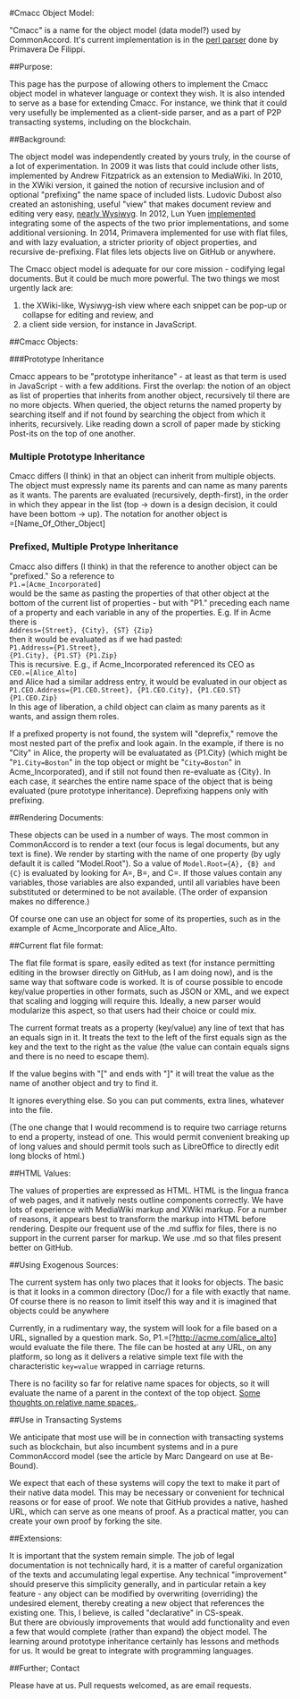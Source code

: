#Cmacc Object Model:

"Cmacc" is a name for the object model (data model?) used by CommonAccord.  It's current implementation is in the <a href="https://github.com/CommonAccord/Cmacc-Bare/blob/master/vendor/CommonAccord/cmacc/library/parser.pl">perl parser</a> done by Primavera De Filippi.

##Purpose:

This page has the purpose of allowing others to implement the Cmacc object model in whatever language or context they wish.  It is also intended to serve as a base for extending Cmacc.  For instance, we think that it could very usefully be implemented as a client-side parser, and as a part of P2P transacting systems, including on the blockchain.

##Background:

The object model was independently created by yours truly, in the course of a lot of experimentation.  In 2009 it was lists that could include other lists, implemented by Andrew Fitzpatrick as an extension to MediaWiki.  In 2010, in the XWiki version, it gained the notion of recursive inclusion and of optional "prefixing" the name space of included lists. Ludovic Dubost also created an astonishing, useful "view" that makes document review and editing very easy, <a href="https://www.youtube.com/watch?v=4ZfsyTPYFIA">nearly Wysiwyg</a>.  In 2012, Lun Yuen <a href="http://lun-sandbox-cma-concept1.appspot.com/document/CMA_Home">implemented</a> integrating some of the aspects of the two prior implementations, and some additional versioning.  In 2014, Primavera implemented for use with flat files, and with lazy evaluation, a stricter priority of object properties, and recursive de-prefixing.  Flat files lets objects live on GitHub or anywhere.

The Cmacc object model is adequate for our core mission - codifying legal documents.  But it could be much more powerful.  The two things we most urgently lack are:

1. the XWiki-like, Wysiwyg-ish view where each snippet can be pop-up or collapse for editing and review, and 
2. a client side version, for instance in JavaScript.

##Cmacc Objects:

###Prototype Inheritance

Cmacc appears to be "prototype inheritance" - at least as that term is used in JavaScript - with a few additions.  First the overlap:  the notion of an object as list of properties that inherits from another object, recursively til there are no more objects.  When queried, the object returns the named property by searching itself and if not found by searching the object from which it inherits, recursively.  Like reading down a scroll of paper made by sticking Post-its on the top of one another.

### Multiple Prototype Inheritance

Cmacc differs (I think) in that an object can inherit from multiple objects.  The object must expressly name its parents and can name as many parents as it wants.  The parents are evaluated (recursively, depth-first), in the order in which they appear in the list (top -> down is a design decision, it could have been bottom -> up).  The notation for another object is<br> =[Name_Of_Other_Object]

### Prefixed, Multiple Protype Inheritance

Cmacc also differs (I think) in that the reference to another object can be "prefixed."  So a reference to<br> <code>P1.=[Acme_Incorporated]</code><br>would be the same as pasting the properties of that other object at the bottom of the current list of properties - but with "P1." preceding each name of a property and each variable in any of the properties.  E.g. If in Acme there is <br><code>Address={Street}, {City}, {ST}  {Zip}</code><br>then it would be evaluated as if we had pasted: <br><code>P1.Address={P1.Street}, {P1.City}, {P1.ST}  {P1.Zip}</code><br>  This is recursive.  E.g., if Acme_Incorporated referenced its CEO as <br><code>CEO.=[Alice_Alto]</code><br> and Alice had a similar address entry, it would be evaluated in our object as <br><code>P1.CEO.Address={P1.CEO.Street}, {P1.CEO.City}, {P1.CEO.ST}  {P1.CEO.Zip}</code><br> In this age of liberation, a child object can claim as many parents as it wants, and assign them roles. 

If a prefixed property is not found, the system will "deprefix," remove the most nested part of the prefix and look again.  In the example, if there is no "City" in Alice, the property will be evaluatated as {P1.City} (which might be "<code>P1.City=Boston</code>" in the top object or might be "<code>City=Boston</code>" in Acme_Incorporated), and if still not found then re-evaluate as {City}.  In each case, it searches the entire name space of the object that is being evaluated (pure prototype inheritance).  Deprefixing happens only with prefixing.

##Rendering Documents:

These objects can be used in a number of ways.  The most common in CommonAccord is to render a text (our focus is legal documents, but any text is fine).  We render by starting with the name of one property (by ugly default it is called "Model.Root").  So a value of <code>Model.Root={A}, {B} and {C}</code> is evaluated by looking for A=, B=, and C=.  If those values contain any variables, those variables are also expanded, until all variables have been substituted or determined to be not available.  (The order of expansion makes no difference.)

Of course one can use an object for some of its properties, such as in the example of Acme_Incorporate and Alice_Alto.


##Current flat file format:

The flat file format is spare, easily edited as text (for instance permitting editing in the browser directly on GitHub, as I am doing now), and is the same way that software code is worked.  It is of course possible to encode key/value properties in other formats, such as JSON or XML, and we expect that scaling and logging will require this.  Ideally, a new parser would modularize this aspect, so that users had their choice or could mix.

The current format treats as a property (key/value) any line of text that has an equals sign in it.  It treats the text to the left of the first equals sign as the key and the text to the right as the value (the value can contain equals signs and there is no need to escape them).

If the value begins with "[" and ends with "]" it will treat the value as the name of another object and try to find it.
 
It ignores everything else. So you can put comments, extra lines, whatever into the file. 

(The one change that I would recommend is to require two carriage returns to end a property, instead of one.  This would permit convenient breaking up of long values and should permit tools such as LibreOffice to directly edit long blocks of html.)

##HTML Values:

The values of properties are expressed as HTML.  HTML is the lingua franca of web pages, and it natively nests outline components correctly.  We have lots of experience with MediaWiki markup and XWiki markup.  For a number of reasons, it appears best to transform the markup into HTML before rendering.  Despite our frequent use of the .md suffix for files, there is no support in the current parser for markup.  We use .md so that files present better on GitHub.

##Using Exogenous Sources:

The current system has only two places that it looks for objects.  The basic is that it looks in a common directory (Doc/) for a file with exactly that name.  Of course there is no reason to limit itself this way and it is imagined that objects could be anywhere

Currently, in a rudimentary way, the system will look for a file based on a URL, signalled by a question mark.  So, P1.=[?http://acme.com/alice_alto] would evaluate the file there.  The file can be hosted at any URL, on any platform, so long as it delivers a relative simple text file with the characteristic <code>key=value</code> wrapped in carriage returns.  

There is no facility so far for relative name spaces for objects, so it will evaluate the name of a parent in the context of the top object. <a href="https://github.com/CommonAccord/Site-DataShare/issues/1#issuecomment-108514277">Some thoughts on relative name spaces.</a>.

##Use in Transacting Systems

We anticipate that most use will be in connection with transacting systems such as blockchain, but also incumbent systems and in a pure CommonAccord model (see the article by Marc Dangeard on use at Be-Bound). 

We expect that each of these systems will copy the text to make it part of their native data model.  This may be necessary or convenient for technical reasons or for ease of proof.  We note that GitHub provides a native, hashed URL, which can serve as one means of proof.  As a practical matter, you can create your own proof by forking the site.


##Extensions:

It is important that the system remain simple.  The job of legal documentation is not technically hard, it is a matter of careful organization of the texts and accumulating legal expertise.  Any technical "improvement" should preserve this simplicity generally, and in particular retain a key feature - any object can be modified by overwriting (overriding) the undesired element, thereby creating a new object that references the existing one.  This, I believe, is called "declarative" in CS-speak.  
But there are obviously improvements that would add functionality and even a few that would complete (rather than expand) the object model.  The learning around prototype inheritance certainly has lessons and methods for us.  It would be great to  integrate with programming languages. 

##Further; Contact

Please have at us.  Pull requests welcomed, as are email requests.


